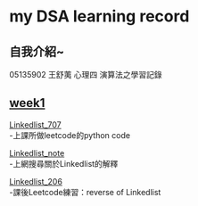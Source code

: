 # my DSA learning record
## 自我介紹~  
05135902 王舒荑 心理四 演算法之學習記錄

## [week1](https://github.com/wangshuti/DSA/tree/master/week1)
[Linkedlist_707](https://github.com/wangshuti/DSA/blob/master/week1/Linkedlist_707.py)    
-上課所做leetcode的python code  
  
[Linkedlist_note](https://github.com/wangshuti/DSA/blob/master/week1/Linkedlist_note.py)  
-上網搜尋關於Linkedlist的解釋  
   
[Linkedlist_206](https://github.com/wangshuti/DSA/blob/master/week1/Linkedlist_206.py)  
-課後Leetcode練習：reverse of Linkedlist
